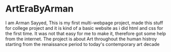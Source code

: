 # ArtEraByArman

I am Arman Sayyed, 
This is my first multi-webpage project, made this stuff for college project and it is kind of a basic website as i did html and css for the first time.
It was not that easy for me to make it, therefore got some help from the internet.
The project is about Art throughout the human histroy starting from the renaissance period to today's contemporary art decade
